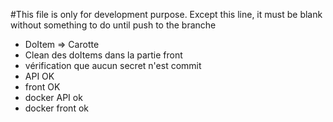 #This file is only for development purpose. Except this line, it must be blank without something to do until push to the branche

- DoItem => Carotte
- Clean des doItems dans la partie front
- vérification que aucun secret n'est commit
- API OK
- front OK
- docker API ok
- docker front ok

